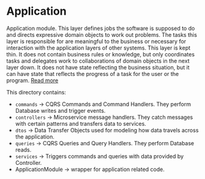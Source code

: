 # Application

Application module. This layer defines jobs the software is supposed to do and directs expressive domain objects to work out problems. The tasks this layer is responsible for are meaningful to the business or necessary for interaction with the application layers of other systems. This layer is kept thin. It does not contain business rules or knowledge, but only coordinates tasks and delegates work to collaborations of domain objects in the next layer down. It does not have state reflecting the business situation, but it can have state that reflects the progress of a task for the user or the program. 
[Read more](https://docs.microsoft.com/en-us/dotnet/architecture/microservices/microservice-ddd-cqrs-patterns/ddd-oriented-microservice)

This directory contains:

- `commands` -> CQRS Commands and Command Handlers. They perform Database writes and trigger events.
- `controllers` -> Microservice message handlers. They catch messages with certain patterns and transfers data to services.
- `dtos` -> Data Transfer Objects used for modeling how data travels across the application.
- `queries` -> CQRS Queries and Query Handlers. They perform Database reads.
- `services` -> Triggers commands and queries with data provided by Controller.
- ApplicationModule -> wrapper for application related code.
